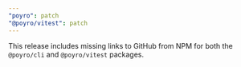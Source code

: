 ```yaml
---
"poyro": patch
"@poyro/vitest": patch
---
```


This release includes missing links to GitHub from NPM for both the `@poyro/cli` and `@poyro/vitest` packages.
